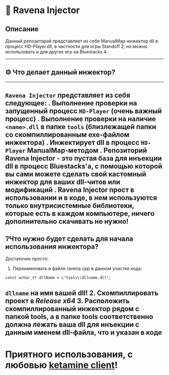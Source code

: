 # 💉 Ravena Injector
## Описание
Данный репозиторий представляет из себя ManualMap-инжектор dll в процесс HD-Player.dll, в частности для игры Standoff 2, но можно использовать и для других игр на Bluestacks 4. 
***
## ⚙️ Что делает данный инжектор?
---
`Ravena Injector` представляет из себя следующее:
. Выполнение проверки на запущенный процесс `HD-Player` (очень важный процесс)
. Выполнение проверки на наличие `<name>.dll` в папке `tools` (близлежащей папки со скомпиллированным exe-файлом инжектора)
. Инжектирует dll в процесс `HD-Player` ManualMap-методом
. Репозиторий Ravena Injector - это пустая база для инъекции dll в процесс Bluestacks'a, с помощью которой вы сами можете сделать свой кастомный инжектор для ваших dll-читов или модификаций
. Ravena Injector прост в использовании и в коде, в нем используются только внутрисистемные библиотеки, которые есть в каждом компьютере, ничего дополнительно скачивать **не нужно**!
---
## ❔Что нужно будет сделать для начала использования инжектора?
Достаточно просто:
1. Переименовать в файле ravena.cpp в данном участке кода:
```
const wchar_t* dllName = L"tools\\dllname.dll";
```
`dllname` на имя вашей dll!
2. Скомпиллировать проект в *Release x64*
3. Расположить скомпиллированный инжектор рядом с папкой tools, а в папке tools соответственно должна лежать ваша dll для инъекции с данным именем dll-файла, что и указан в коде
---
# Приятного использования, с любовью [ketamine client](https://t.me/ketaminehub)!
